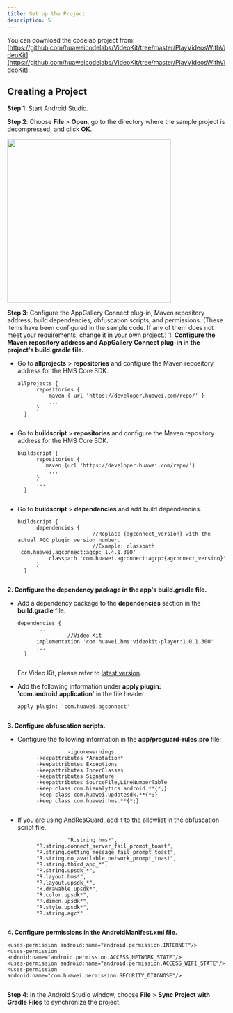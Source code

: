 ```yaml
---
title: Set up the Project
description: 5
---
```


You can download the codelab project from: [https://github.com/huaweicodelabs/VideoKit/tree/master/PlayVideosWithVideoKit](https://github.com/huaweicodelabs/VideoKit/tree/master/PlayVideosWithVideoKit).



**Creating a Project**
----------------------

**Step 1**: Start Android Studio.

**Step 2**: Choose **File** \> **Open**, go to the directory where the
sample project is decompressed, and click **OK**.

<img style="width: 376.00px" src="https://raw.githubusercontent.com/bekiryavuzkoc/testRepo/gh-pages/assets/videokitcodelab.PNG" onclick="imageclick(src)">

**Step 3**: Configure the AppGallery Connect plug-in, Maven repository
address, build dependencies, obfuscation scripts, and permissions.
(These items have been configured in the sample code. If any of them
does not meet your requirements, change it in your own project.)
**1. Configure the Maven repository address and AppGallery Connect
plug-in in the project's build.gradle file.**

- Go to **allprojects** \> **repositories** and configure the Maven
  repository address for the HMS Core SDK.

  
  
  <pre><div id="copy-button1" class="copy-btn" title="Copy" onclick="copyCode(this.id)"></div><code><span class="pln">allprojects </span><span class="pun">{</span><span class="pln">
  		repositories </span><span class="pun">{</span><span class="pln">
  			maven </span><span class="pun">{</span><span class="pln"> url </span><span class="str">'https://developer.huawei.com/repo/'</span><span class="pln"> </span><span class="pun">}</span><span class="pln">
  			</span><span class="pun">...</span><span class="pln">
  		</span><span class="pun">}</span><span class="pln">
  	</span><span class="pun">}</span><span class="pln">
  	</span></code></pre>
  
- Go to **buildscript** \> **repositories** and configure the Maven
  repository address for the HMS Core SDK.

  <pre><div id="copy-button2" class="copy-btn" title="Copy" onclick="copyCode(this.id)"></div><code><span class="pln">buildscript </span><span class="pun">{</span><span class="pln">
  		repositories </span><span class="pun">{</span><span class="pln">
  		   maven </span><span class="pun">{</span><span class="pln">url </span><span class="str">'https://developer.huawei.com/repo/'</span><span class="pun">}</span><span class="pln">
  			</span><span class="pun">...</span><span class="pln">
  		</span><span class="pun">}</span><span class="pln">
  		</span><span class="pun">...</span><span class="pln">
  	</span><span class="pun">}</span><span class="pln">
	</span></code></pre>
  
- Go to **buildscript** \> **dependencies** and add build
  dependencies.

  <pre><div id="copy-button3" class="copy-btn" title="Copy" onclick="copyCode(this.id)"></div><code><span class="pln">buildscript </span><span class="pun">{</span><span class="pln">
  		dependencies </span><span class="pun">{</span><span class="pln">
       </span><span class="str">                   //Replace {agconnect_version} with the actual AGC plugin version number.</span><span class="pln">
       </span><span class="str">                   //Example: classpath 'com.huawei.agconnect:agcp: 1.4.1.300'</span><span class="pln">
  			classpath </span><span class="str">'com.huawei.agconnect:agcp:{agconnect_version}'</span><span class="pln">
  		</span><span class="pun">}</span><span class="pln">
  	</span><span class="pun">}</span><span class="pln">
  	</span></code></pre>

**2. Configure the dependency package in the app's build.gradle file.**

- Add a dependency package to the **dependencies** section in the
  **build.gradle** file.

  <pre><div id="copy-button4" class="copy-btn" title="Copy" onclick="copyCode(this.id)"></div><code><span class="pln">dependencies </span><span class="pun">{</span><span class="pln">
  		</span><span class="pun">...</span><span class="pln">
      </span><span class="str">            //Video Kit</span><span class="pln">
  		implementation </span><span class="str">'com.huawei.hms:videokit-player:1.0.1.300'</span><span class="pln">
  		</span><span class="pun">...</span><span class="pln">
  	</span><span class="pun">}</span><span class="pln">
  	</span></code></pre>

  For Video Kit, please refer to [latest
  version](https://developer.huawei.com/consumer/en/doc/development/HMSCore-Guides/version-change-history-0000001050199403).

- Add the following information under **apply plugin:
  'com.android.application'** in the file header:

  <pre><div id="copy-button6" class="copy-btn" title="Copy" onclick="copyCode(this.id)"></div><code><span class="pln">apply plugin</span><span class="pun">:</span><span class="pln"> </span><span class="str">'com.huawei.agconnect'</span><span class="pln">
  	</span></code></pre>

**3. Configure obfuscation scripts.**

- Configure the following information in the
  **app/proguard-rules.pro** file:

  <pre><div id="copy-button7" class="copy-btn" title="Copy" onclick="copyCode(this.id)"></div><code>                <span class="pun">-</span><span class="pln">ignorewarnings</span><span class="pln">
  		</span><span class="pun">-</span><span class="pln">keepattributes </span><span class="pun">*</span><span class="typ">Annotation</span><span class="pun">*</span><span class="pln">
  		</span><span class="pun">-</span><span class="pln">keepattributes </span><span class="typ">Exceptions</span><span class="pln">
  		</span><span class="pun">-</span><span class="pln">keepattributes </span><span class="typ">InnerClasses</span><span class="pln">
  		</span><span class="pun">-</span><span class="pln">keepattributes </span><span class="typ">Signature</span><span class="pln">
  		</span><span class="pun">-</span><span class="pln">keepattributes </span><span class="typ">SourceFile</span><span class="pun">,</span><span class="typ">LineNumberTable</span><span class="pln">
  		</span><span class="pun">-</span><span class="pln">keep </span><span class="kwd">class</span><span class="pln"> com</span><span class="pun">.</span><span class="pln">hianalytics</span><span class="pun">.</span><span class="pln">android</span><span class="pun">.**{*;}</span><span class="pln">
  		</span><span class="pun">-</span><span class="pln">keep </span><span class="kwd">class</span><span class="pln"> com</span><span class="pun">.</span><span class="pln">huawei</span><span class="pun">.</span><span class="pln">updatesdk</span><span class="pun">.**{*;}</span><span class="pln">
  		</span><span class="pun">-</span><span class="pln">keep </span><span class="kwd">class</span><span class="pln"> com</span><span class="pun">.</span><span class="pln">huawei</span><span class="pun">.</span><span class="pln">hms</span><span class="pun">.**{*;}</span><span class="pln">
		</span></code></pre>
  
- If you are using AndResGuard, add it to the allowlist in the
  obfuscation script file.

  <pre><div id="copy-button8" class="copy-btn" title="Copy" onclick="copyCode(this.id)"></div><code>               <span class="str"> "R.string.hms*"</span><span class="pun">,</span><span class="pln">
  		</span><span class="str">"R.string.connect_server_fail_prompt_toast"</span><span class="pun">,</span><span class="pln">
  		</span><span class="str">"R.string.getting_message_fail_prompt_toast"</span><span class="pun">,</span><span class="pln">
  		</span><span class="str">"R.string.no_available_network_prompt_toast"</span><span class="pun">,</span><span class="pln">
  		</span><span class="str">"R.string.third_app_*"</span><span class="pun">,</span><span class="pln">
  		</span><span class="str">"R.string.upsdk_*"</span><span class="pun">,</span><span class="pln">
  		</span><span class="str">"R.layout.hms*"</span><span class="pun">,</span><span class="pln">
  		</span><span class="str">"R.layout.upsdk_*"</span><span class="pun">,</span><span class="pln"> 
  		</span><span class="str">"R.drawable.upsdk*"</span><span class="pun">,</span><span class="pln">
  		</span><span class="str">"R.color.upsdk*"</span><span class="pun">,</span><span class="pln"> 
  		</span><span class="str">"R.dimen.upsdk*"</span><span class="pun">,</span><span class="pln">
  		</span><span class="str">"R.style.upsdk*"</span><span class="pun">,</span><span class="pln">
  		</span><span class="str">"R.string.agc*"</span><span class="pln">
  		</span></code></pre>

**4. Configure permissions in the AndroidManifest.xml file.**

<pre><div id="copy-button9" class="copy-btn" title="Copy" onclick="copyCode(this.id)"></div><code><span class="tag">&lt;uses-permission</span><span class="pln"> </span><span class="atn">android:name</span><span class="pun">=</span><span class="atv">"android.permission.INTERNET"</span><span class="tag">/&gt;</span><span class="pln">
</span><span class="tag">&lt;uses-permission</span><span class="pln"> </span><span class="atn">android:name</span><span class="pun">=</span><span class="atv">"android.permission.ACCESS_NETWORK_STATE"</span><span class="tag">/&gt;</span><span class="pln">
</span><span class="tag">&lt;uses-permission</span><span class="pln"> </span><span class="atn">android:name</span><span class="pun">=</span><span class="atv">"android.permission.ACCESS_WIFI_STATE"</span><span class="tag">/&gt;</span><span class="pln">
</span><span class="tag">&lt;uses-permission</span><span class="pln"> </span><span class="atn">android:name</span><span class="pun">=</span><span class="atv">"com.huawei.permission.SECURITY_DIAGNOSE"</span><span class="tag">/&gt;</span><span class="pln">
  </span></code></pre>


**Step 4**: In the Android Studio window, choose **File** \> **Sync
Project with Gradle Files** to synchronize the project.

